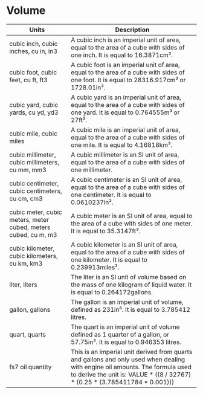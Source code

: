 # Volume

| Units | Description |
| --- | --- |
| cubic inch, cubic inches, cu in, in3 | A cubic inch is an imperial unit of area, equal to the area of a cube with sides of one inch. It is equal to 16.3871cm³. |
| cubic foot, cubic feet, cu ft, ft3 | A cubic foot is an imperial unit of area, equal to the area of a cube with sides of one foot. It is equal to 28316.917cm³ or 1728.01in³. |
| cubic yard, cubic yards, cu yd, yd3 | A cubic yard is an imperial unit of area, equal to the area of a cube with sides of one yard. It is equal to 0.764555m³ or 27ft³. |
| cubic mile, cubic miles | A cubic mile is an imperial unit of area, equal to the area of a cube with sides of one mile. It is equal to 4.16818km³. |
| cubic millimeter, cubic millimeters, cu mm, mm3 | A cubic millimeter is an SI unit of area, equal to the area of a cube with sides of one millimeter. |
| cubic centimeter, cubic centimeters, cu cm, cm3 | A cubic centimeter is an SI unit of area, equal to the area of a cube with sides of one centimeter. It is equal to 0.0610237in³. |
| cubic meter, cubic meters, meter cubed, meters cubed, cu m, m3 | A cubic meter is an SI unit of area, equal to the area of a cube with sides of one meter. It is equal to 35.3147ft³. |
| cubic kilometer, cubic kilometers, cu km, km3 | A cubic kilometer is an SI unit of area, equal to the area of a cube with sides of one kilometer. It is equal to 0.239913miles³. |
| liter, liters | The liter is an SI unit of volume based on the mass of one kilogram of liquid water. It is equal to 0.264172gallons. |
| gallon, gallons | The gallon is an imperial unit of volume, defined as 231in³. It is equal to 3.785412 litres. |
| quart, quarts | The quart is an imperial unit of volume defined as 1 quarter of a gallon, or 57.75in³. It is equal to 0.946353 litres. |
| fs7 oil quantity | This is an imperial unit derived from quarts and gallons and only used when dealing with engine oil amounts. The formula used to derive the unit is: VALUE * ((8 / 32767) * (0.25 * (3.785411784 * 0.001))) |
